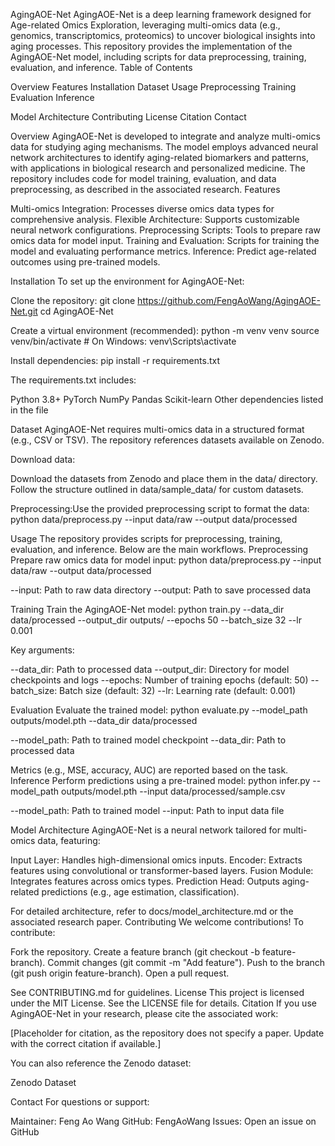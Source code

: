 AgingAOE-Net
AgingAOE-Net is a deep learning framework designed for Age-related Omics Exploration, leveraging multi-omics data (e.g., genomics, transcriptomics, proteomics) to uncover biological insights into aging processes. This repository provides the implementation of the AgingAOE-Net model, including scripts for data preprocessing, training, evaluation, and inference.
Table of Contents

Overview
Features
Installation
Dataset
Usage
Preprocessing
Training
Evaluation
Inference


Model Architecture
Contributing
License
Citation
Contact

Overview
AgingAOE-Net is developed to integrate and analyze multi-omics data for studying aging mechanisms. The model employs advanced neural network architectures to identify aging-related biomarkers and patterns, with applications in biological research and personalized medicine. The repository includes code for model training, evaluation, and data preprocessing, as described in the associated research.
Features

Multi-omics Integration: Processes diverse omics data types for comprehensive analysis.
Flexible Architecture: Supports customizable neural network configurations.
Preprocessing Scripts: Tools to prepare raw omics data for model input.
Training and Evaluation: Scripts for training the model and evaluating performance metrics.
Inference: Predict age-related outcomes using pre-trained models.

Installation
To set up the environment for AgingAOE-Net:

Clone the repository:
git clone https://github.com/FengAoWang/AgingAOE-Net.git
cd AgingAOE-Net


Create a virtual environment (recommended):
python -m venv venv
source venv/bin/activate  # On Windows: venv\Scripts\activate


Install dependencies:
pip install -r requirements.txt

The requirements.txt includes:

Python 3.8+
PyTorch
NumPy
Pandas
Scikit-learn
Other dependencies listed in the file



Dataset
AgingAOE-Net requires multi-omics data in a structured format (e.g., CSV or TSV). The repository references datasets available on Zenodo.

Download data:

Download the datasets from Zenodo and place them in the data/ directory.
Follow the structure outlined in data/sample_data/ for custom datasets.


Preprocessing:Use the provided preprocessing script to format the data:
python data/preprocess.py --input data/raw --output data/processed



Usage
The repository provides scripts for preprocessing, training, evaluation, and inference. Below are the main workflows.
Preprocessing
Prepare raw omics data for model input:
python data/preprocess.py --input data/raw --output data/processed


--input: Path to raw data directory
--output: Path to save processed data

Training
Train the AgingAOE-Net model:
python train.py --data_dir data/processed --output_dir outputs/ --epochs 50 --batch_size 32 --lr 0.001

Key arguments:

--data_dir: Path to processed data
--output_dir: Directory for model checkpoints and logs
--epochs: Number of training epochs (default: 50)
--batch_size: Batch size (default: 32)
--lr: Learning rate (default: 0.001)

Evaluation
Evaluate the trained model:
python evaluate.py --model_path outputs/model.pth --data_dir data/processed


--model_path: Path to trained model checkpoint
--data_dir: Path to processed data

Metrics (e.g., MSE, accuracy, AUC) are reported based on the task.
Inference
Perform predictions using a pre-trained model:
python infer.py --model_path outputs/model.pth --input data/processed/sample.csv


--model_path: Path to trained model
--input: Path to input data file

Model Architecture
AgingAOE-Net is a neural network tailored for multi-omics data, featuring:

Input Layer: Handles high-dimensional omics inputs.
Encoder: Extracts features using convolutional or transformer-based layers.
Fusion Module: Integrates features across omics types.
Prediction Head: Outputs aging-related predictions (e.g., age estimation, classification).

For detailed architecture, refer to docs/model_architecture.md or the associated research paper.
Contributing
We welcome contributions! To contribute:

Fork the repository.
Create a feature branch (git checkout -b feature-branch).
Commit changes (git commit -m "Add feature").
Push to the branch (git push origin feature-branch).
Open a pull request.

See CONTRIBUTING.md for guidelines.
License
This project is licensed under the MIT License. See the LICENSE file for details.
Citation
If you use AgingAOE-Net in your research, please cite the associated work:

[Placeholder for citation, as the repository does not specify a paper. Update with the correct citation if available.]

You can also reference the Zenodo dataset:

Zenodo Dataset

Contact
For questions or support:

Maintainer: Feng Ao Wang
GitHub: FengAoWang
Issues: Open an issue on GitHub


